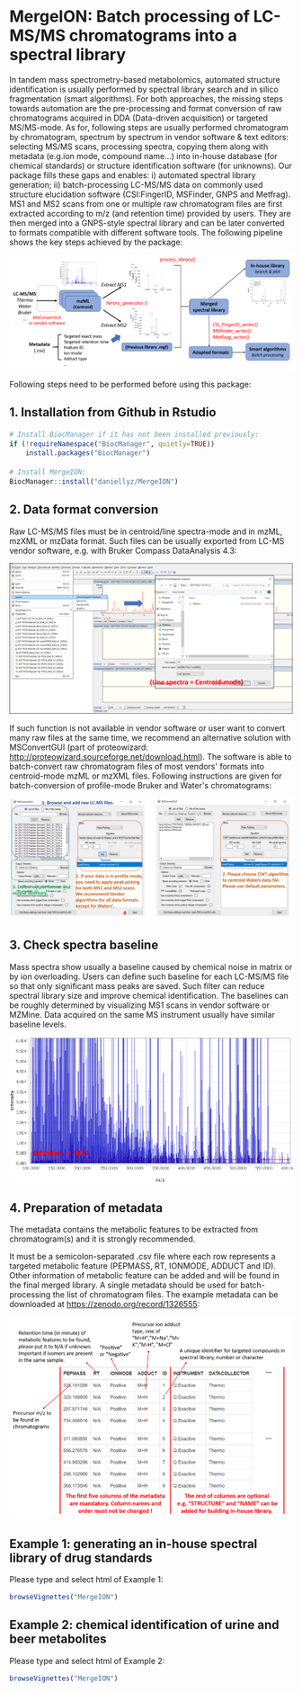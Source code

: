 # MergeION: Batch processing of LC-MS/MS chromatograms into a spectral library

In tandem mass spectrometry-based metabolomics, automated structure identification is usually performed by spectral library search and in silico fragmentation (smart algorithms). For both approaches, the missing steps towards automation are the pre-processing and format conversion of raw chromatograms acquired in DDA (Data-driven acquisition) or targeted MS/MS-mode. As for, following steps are usually performed chromatogram by chromatogram, spectrum by spectrum in vendor software & text editors: selecting MS/MS scans, processing spectra, copying them along with metadata (e.g.ion mode, compound name...) into in-house database (for chemical standards) or structure identification software (for unknowns). Our package fills these gaps and enables: i) automated spectral library generation; ii) batch-processing LC-MS/MS data on commonly used structure elucidation software (CSI:FingerID, MSFinder, GNPS and Metfrag).  
MS1 and MS2 scans from one or multiple raw chromatogram files are first extracted according to m/z (and retention time) provided by users. They are then merged into a GNPS-style spectral library and can be later converted to formats compatible with different software tools. The following pipeline shows the key steps achieved by the package:

![choose](inst/workflow.png)

Following steps need to be performed before using this package:

## 1. Installation from Github in Rstudio

```R
# Install BiocManager if it has not been installed previously:
if (!requireNamespace("BiocManager", quietly=TRUE))
    install.packages("BiocManager")

# Install MergeION:
BiocManager::install("daniellyz/MergeION")
```

## 2. Data format conversion

Raw LC-MS/MS files must be in centroid/line spectra-mode and in mzML, mzXML or mzData format. Such files can be usually exported from LC-MS vendor software, e.g. with Bruker Compass DataAnalysis 4.3:

![choose](inst/Bruker.png)

If such function is not available in vendor software or user want to convert many raw files at the same time, we recommend an alternative solution with MSConvertGUI (part of proteowizard: http://proteowizard.sourceforge.net/download.html). The software is able to batch-convert raw chromatogram files of most vendors' formats into centroid-mode mzML or mzXML files. Following instructions are given for batch-conversion of profile-mode Bruker and Water's chromatograms:

![choose](inst/MSConvert.PNG)

## 3. Check spectra baseline

Mass spectra show usually a baseline caused by chemical noise in matrix or by ion overloading. Users can define such baseline for each LC-MS/MS file so that only significant mass peaks are saved. Such filter can reduce spectral library size and improve chemical identification. The baselines can be roughly determined by visualizing MS1 scans in vendor software or MZMine. Data acquired on the same MS instrument usually have similar baseline levels.

![choose](inst/base.png)

## 4. Preparation of metadata

The metadata contains the metabolic features to be extracted from chromatogram(s) and it is strongly recommended. 

It must be a semicolon-separated .csv file where each row represents a targeted metabolic feature (PEPMASS, RT, IONMODE, ADDUCT and ID). Other information of metabolic feature can be added and will be found in the final merged library. A single metadata should be used for batch-processing the list of chromatogram files. The example metadata can be downloaded at https://zenodo.org/record/1326555:

![choose](inst/meta.png)

## Example 1: generating an in-house spectral library of drug standards

Please type and select html of Example 1:

```R
browseVignettes("MergeION")
```

## Example 2: chemical identification of urine and beer metabolites

Please type and select html of Example 2:

```R
browseVignettes("MergeION")
```

